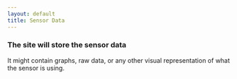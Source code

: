 ```yaml
---
layout: default
title: Sensor Data
---
```

### The site will store the sensor data
It might contain graphs, raw data, or any other visual representation of what the sensor is using.
